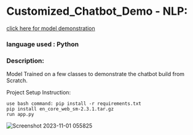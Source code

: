 # Customized_Chatbot_Demo - NLP:
[click here for model demonstration](https://huggingface.co/spaces/msn-enginenova21/custombot_demo)

### language used : Python

### Description:

Model Trained on a few classes to demonstrate the chatbot build from Scratch.

Project Setup Instruction:
```
use bash command: pip install -r requirements.txt
pip install en_core_web_sm-2.3.1.tar.gz
run app.py
```
![Screenshot 2023-11-01 055825](https://github.com/MANOJ-S-NEGI/Customized_Chatbot_Demo/assets/99602627/37c43b2d-b035-4591-b908-621b2fa9cd3f)

